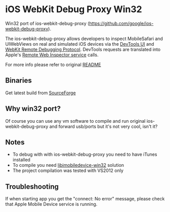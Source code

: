 iOS WebKit Debug Proxy Win32
============================

Win32 port of ios-webkit-debug-proxy (https://github.com/google/ios-webkit-debug-proxy).

The ios-webkit-debug-proxy allows developers to inspect MobileSafari and UIWebViews on real and simulated iOS devices via the [DevTools UI](https://developers.google.com/chrome-developer-tools/) and [WebKit Remote Debugging Protocol](https://developers.google.com/chrome-developer-tools/docs/remote-debugging).  DevTools requests are translated into Apple's [Remote Web Inspector service](https://developer.apple.com/technologies/safari/developer-tools.html) calls.

For more info please refer to original [README](proxy.md)


Binaries
--------

Get latest build from [SourceForge](http://sourceforge.net/projects/ios-webkit-debug-proxy-win32/files/latest/download)


Why win32 port?
---------------

Of course you can use any vm software to compile and run original ios-webkit-debug-proxy and forward usb/ports but it's not very cool, isn't it?


Notes
-----

- To debug with with ios-webkit-debug-proxy you need to have iTunes installed
- To compile you need [libimobiledevice-win32](https://github.com/artygus/libimobiledevice-win32) solution
- The project compilation was tested with VS2012 only


Troubleshooting
---------------

If when starting app you get the "connect: No error" message, please check that Apple Mobile Device service is running.
